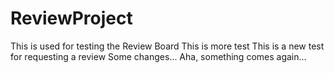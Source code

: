 # ReviewProject
This is used for testing the Review Board
This is more test
This is a new test for requesting a review
Some changes...
Aha, something comes again...
